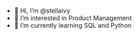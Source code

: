 - 👋 Hi, I’m @stellaivy
- 👀 I’m interested in Product Management
- 🌱 I’m currently learning SQL and Python


<!---
stellaivy/stellaivy is a ✨ special ✨ repository because its `README.md` (this file) appears on your GitHub profile.
You can click the Preview link to take a look at your changes.
--->
